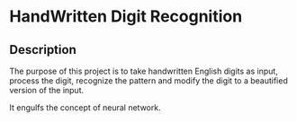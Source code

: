 # HandWritten Digit Recognition

## Description

The purpose of this project is to take handwritten English digits as input, process the digit, recognize the pattern and modify the digit to a beautified version of the input.

It engulfs the concept of neural network.
